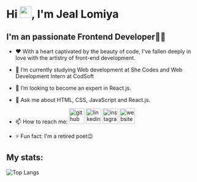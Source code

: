 # Hi <img src="https://raw.githubusercontent.com/MartinHeinz/MartinHeinz/master/wave.gif" width="30px" height="30px" />, I'm Jeal Lomiya
## I'm an passionate Frontend Developer👩‍💻
- ❤ With a heart captivated by the beauty of code, I've fallen deeply in love with the artistry of front-end development.
- 🌱 I’m currently studying Web development at She Codes and Web Development Intern at CodSoft
- 👯 I’m looking to become an expert in React.js.
- 💬 Ask me about HTML, CSS, JavaScript and React.js.
- 📫 How to reach me:
[<img src='https://cdn.jsdelivr.net/npm/simple-icons@3.0.1/icons/github.svg' alt='github' height='40'>](https://github.com/https://github.com/jaellomiya)  [<img src='https://cdn.jsdelivr.net/npm/simple-icons@3.0.1/icons/linkedin.svg' alt='linkedin' height='40'>](https://www.linkedin.com/in/https://www.linkedin.com/in/jeal-l-78259721b//)  [<img src='https://cdn.jsdelivr.net/npm/simple-icons@3.0.1/icons/instagram.svg' alt='instagram' height='40'>](https://www.instagram.com/https://www.instagram.com/jaellomiya/?next=%2F/)  [<img src='https://cdn.jsdelivr.net/npm/simple-icons@3.0.1/icons/icloud.svg' alt='website' height='40'>](https://glowing-portfolio.netlify.app/)  


- ⚡ Fun fact: I'm a retired poet😉

## My stats:
![Top Langs](https://github-readme-stats.vercel.app/api/top-langs/?username=jaellomiya&layout=compact)


<!--
**jaellomiya/jaellomiya** is a ✨ _special_ ✨ repository because its `README.md` (this file) appears on your GitHub profile.

Here are some ideas to get you started:

- 🔭 I’m currently working on ...
- 🌱 I’m currently learning ...
- 👯 I’m looking to collaborate on ...
- 🤔 I’m looking for help with ...
- 💬 Ask me about ...
- 📫 How to reach me: ...
- 😄 Pronouns: ...
- ⚡ Fun fact: ...
-->
